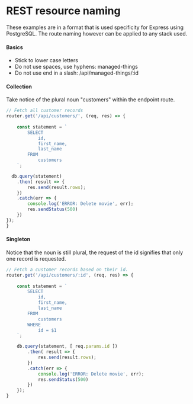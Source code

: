 # REST resource naming

These examples are in a format that is used specificity for Express using PostgreSQL. The route naming however can be applied to any stack used.


#### Basics

- Stick to lower case letters
- Do not use spaces, use hyphens: managed-things
- Do not use end in a slash: /api/managed-things/:id


#### Collection

Take notice of the plural noun "customers" within the endpoint route.

```js
// Fetch all customer records
router.get('/api/customers/', (req, res) => {
  
    const statement = `
        SELECT 
            id, 
            first_name, 
            last_name
        FROM
            customers
    `;

  db.query(statement)
    .then( result => {
        res.send(result.rows);
    })
    .catch(err => {
        console.log('ERROR: Delete movie', err);
        res.sendStatus(500)
    })
});
}
```

#### Singleton

Notice that the noun is still plural, the request of the id signifies that only one record is requested.

```js
// Fetch a customer records based on their id.
router.get('/api/customers/:id', (req, res) => {
  
    const statement = `
        SELECT 
            id, 
            first_name, 
            last_name
        FROM
            customers
        WHERE
            id = $1
    `;

    db.query(statement, [ req.params.id ])
        .then( result => {
            res.send(result.rows);
        })
        .catch(err => {
            console.log('ERROR: Delete movie', err);
            res.sendStatus(500)
        })
    });
}
```